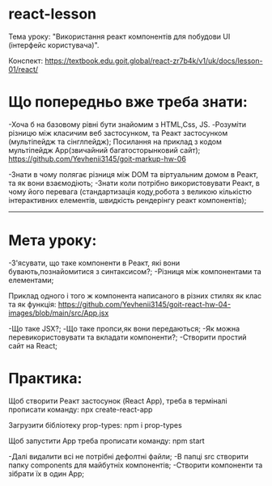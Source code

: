 # react-lesson

Тема уроку: "Використання реакт компонентів для побудови UI (інтерфейс користувача)".

Конспект: https://textbook.edu.goit.global/react-zr7b4k/v1/uk/docs/lesson-01/react/

# Що попередньо вже треба знати:

-Хоча б на базовому рівні бути знайомим з HTML,Css, JS.
-Розуміти різницю між класичим веб застосунком, та Реакт застосунком (мультіпейдж та сінглпейдж);
Посилання на приклад з кодом мультіпейдж App(звичайний багатосторынковий сайт);
https://github.com/Yevhenii3145/goit-markup-hw-06

-Знати в чому полягає різниця між DOM та віртуальним домом в Реакт, та як вони взаємодіють;
-Знати коли потрібно використовувати Реакт, в чому його перевага (стандартизація коду,робота з великою кількістю інтерактивних елементів, швидкість рендерінгу реакт компонентів);

---

# Мета уроку:

-З'ясувати, що таке компоненти в Реакт, які вони бувають,познайомитися з синтаксисом?;
-Різниця між компонентами та елементами;

Приклад одного і того ж компонента написаного в різних стилях як клас та як функція:
https://github.com/Yevhenii3145/goit-react-hw-04-images/blob/main/src/App.jsx

-Що таке JSX?;
-Що таке пропси,як вони передаються;
-Як можна перевикористовувати та вкладати компоненти?;
-Створити простий сайт на React;


# Практика:

Щоб створити Реакт застосунок (React App), треба в терміналі прописати команду:
npx create-react-app

Загрузити бібліотеку prop-types:
npm i prop-types

Щоб запустити App треба прописати команду:
npm start

-Далі видалити всі не потрібні дефолтні файли;
-В папці src створити папку components для майбутніх компонентів;
-Створити компоненти та зібрати їх в один App;

